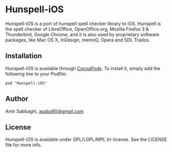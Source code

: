 # Hunspell-iOS

Hunspell-iOS is a port of hunspell spell checker library to iOS.
Hunspell is the spell checker of LibreOffice, OpenOffice.org, Mozilla Firefox 3 & Thunderbird, Google Chrome, and it is also used by proprietary software packages, like Mac OS X, InDesign, memoQ, Opera and SDL Trados.

## Installation

Hunspell-iOS is available through [CocoaPods](http://cocoapods.org). To install
it, simply add the following line to your Podfile:

    pod "Hunspell-iOS"

## Author

Amir Sabbaghi, asaba90@gmail.com

## License

Hunspell-iOS is available under GPL/LGPL/MPL tri-license. See the LICENSE file for more info.

